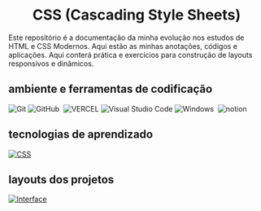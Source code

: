 <h1 align='center'> CSS (Cascading Style Sheets) </h1> 
Este repositório é a documentação da minha evolução nos estudos de HTML e CSS Modernos. Aqui estão as minhas anotações, códigos e aplicações. Aqui conterá prática e exercícios para construção de layouts responsivos e dinâmicos.

## ambiente e ferramentas de codificação
![Git](https://img.shields.io/badge/-Git-0D1117?style=for-the-badge&logo=git&labelColor=0D1117)
![GitHub](https://img.shields.io/badge/-GitHub-0D1117?style=for-the-badge&logo=github&labelColor=0D1117)&nbsp;
![VERCEL](https://img.shields.io/badge/Vercel-0D1117?style=for-the-badge&logo=vercel&logoColor=fff2)
![Visual Studio Code](https://img.shields.io/badge/-Visual%20Studio%20Code-0D1117?style=for-the-badge&logo=visual-studio-code&logoColor=007ACC&labelColor=0D1117)
![Windows](https://img.shields.io/badge/Windows-0D1117?style=for-the-badge&logo=windows&labelColor=0D1117)&nbsp;
![notion](https://img.shields.io/badge/Notion-0D1117?style=for-the-badge&logo=notion&logoColor=white)

## tecnologias de aprendizado
[![CSS](https://img.shields.io/badge/CSS-0D1117?style=for-the-badge&logo=css3&logoColor=007ACC)]()

## layouts dos projetos

[![Interface](https://img.shields.io/badge/layouts-0D1117?style=for-the-badge&logo=&logoColor=054595)](/interfaces.md)

